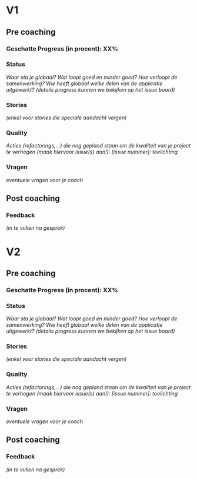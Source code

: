# V1

## Pre coaching

### Geschatte Progress (in procent): XX%

### Status

_Waar sta je globaal? Wat loopt goed en minder goed? Hoe verloopt de samenwerking? Wie heeft globaal welke delen van de applicatie uitgewerkt? (details progress kunnen we bekijken op het issue board)_

### Stories

_(enkel voor stories die speciale aandacht vergen)_

### Quality

_Acties (refactorings,...) die nog gepland staan om de kwaliteit van je project te verhogen (maak hiervoor issue(s) aan!): [issue nummer]: toelichting_

### Vragen

_eventuele vragen voor je coach_

## Post coaching

### Feedback

_(in te vullen na gesprek)_

# V2

## Pre coaching

### Geschatte Progress (in procent): XX%

### Status

_Waar sta je globaal? Wat loopt goed en minder goed? Hoe verloopt de samenwerking? Wie heeft globaal welke delen van de applicatie uitgewerkt? (details progress kunnen we bekijken op het issue board)_

### Stories

_(enkel voor stories die speciale aandacht vergen)_

### Quality

_Acties (refactorings,...) die nog gepland staan om de kwaliteit van je project te verhogen (maak hiervoor issue(s) aan!): [issue nummer]: toelichting_

### Vragen

_eventuele vragen voor je coach_

## Post coaching

### Feedback

_(in te vullen na gesprek)_